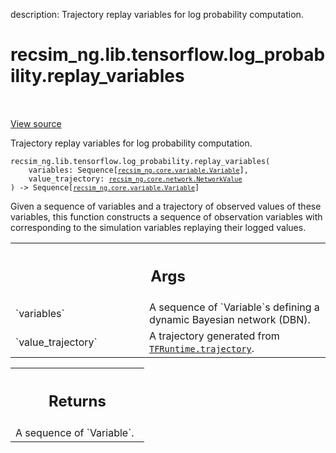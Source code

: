 description: Trajectory replay variables for log probability computation.

<div itemscope itemtype="http://developers.google.com/ReferenceObject">
<meta itemprop="name" content="recsim_ng.lib.tensorflow.log_probability.replay_variables" />
<meta itemprop="path" content="Stable" />
</div>

# recsim_ng.lib.tensorflow.log_probability.replay_variables

<!-- Insert buttons and diff -->

<table class="tfo-notebook-buttons tfo-api nocontent" align="left">

</table>

<a target="_blank" href="https://github.com/google-research/recsim_ng/tree/master/recsim_ng/lib/tensorflow/log_probability.py">View
source</a>

Trajectory replay variables for log probability computation.

<pre class="devsite-click-to-copy prettyprint lang-py tfo-signature-link">
<code>recsim_ng.lib.tensorflow.log_probability.replay_variables(
    variables: Sequence[<a href="../../../../recsim_ng/core/variable/Variable.md"><code>recsim_ng.core.variable.Variable</code></a>],
    value_trajectory: <a href="../../../../recsim_ng/core/network/NetworkValue.md"><code>recsim_ng.core.network.NetworkValue</code></a>
) -> Sequence[<a href="../../../../recsim_ng/core/variable/Variable.md"><code>recsim_ng.core.variable.Variable</code></a>]
</code></pre>

<!-- Placeholder for "Used in" -->

Given a sequence of variables and a trajectory of observed values of these
variables, this function constructs a sequence of observation variables with
corresponding to the simulation variables replaying their logged values.

<!-- Tabular view -->
 <table class="responsive fixed orange">
<colgroup><col width="214px"><col></colgroup>
<tr><th colspan="2"><h2 class="add-link">Args</h2></th></tr>

<tr>
<td>
`variables`
</td>
<td>
A sequence of `Variable`s defining a dynamic Bayesian network
(DBN).
</td>
</tr><tr>
<td>
`value_trajectory`
</td>
<td>
A trajectory generated from <a href="../../../../recsim_ng/lib/tensorflow/runtime/TFRuntime.md#trajectory"><code>TFRuntime.trajectory</code></a>.
</td>
</tr>
</table>

<!-- Tabular view -->
 <table class="responsive fixed orange">
<colgroup><col width="214px"><col></colgroup>
<tr><th colspan="2"><h2 class="add-link">Returns</h2></th></tr>
<tr class="alt">
<td colspan="2">
A sequence of `Variable`.
</td>
</tr>

</table>
